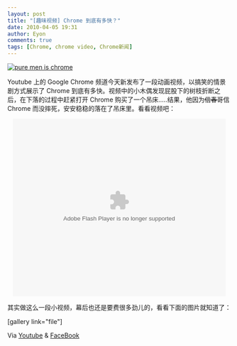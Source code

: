 ```yaml
---
layout: post
title: "[趣味视频] Chrome 到底有多快？"
date: 2010-04-05 19:31
author: Eyon
comments: true
tags: [Chrome, chrome video, Chrome新闻]
---
```

<a href="http://img.chromi.org/2010/04/pure-men-is-chrome1.png">![](http://img.chromi.org/2010/04/pure-men-is-chrome1-550x325.png "pure men is chrome")</a>

Youtube 上的 Google Chrome 频道今天新发布了一段动画视频，以搞笑的情景剧方式展示了 Chrome 到底有多快。视频中的小木偶发现屁股下的树枝折断之后，在下落的过程中赶紧打开 Chrome 购买了一个吊床.....结果，他因为<del datetime="2010-04-05T03:02:46+00:00">信春哥</del>信 Chrome 而没摔死，安安稳稳的落在了吊床里。看看视频吧：<!--more-->
<p style="text-align: center;"><embed src="http://player.youku.com/player.php/sid/XMTYyOTY2ODUy/v.swf" quality="high" width="480" height="400" align="middle" allowScriptAccess="sameDomain" type="application/x-shockwave-flash"></embed>

其实做这么一段小视频，幕后也还是要费很多劲儿的，看看下面的图片就知道了：

[gallery link="file"]

Via [Youtube](http://www.youtube.com/watch?v=RrDHrwLUtvk) &amp; [FaceBook](http://www.facebook.com/photos.php?id=321662419491)
